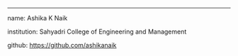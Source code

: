 ---
name: Ashika K Naik

institution: Sahyadri College of Engineering and Management

github: https://github.com/ashikanaik
